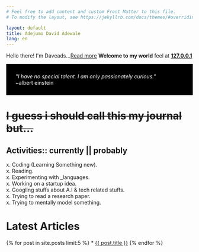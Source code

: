 ```yaml
---
# Feel free to add content and custom Front Matter to this file.
# To modify the layout, see https://jekyllrb.com/docs/themes/#overriding-theme-defaults

layout: default
title: Adejumo David Adewale
lang: en
---
```



Hello there! I'm Daveads...[Read more](/about.html) **Welcome to my world** feel at **[127.0.0.1](http://daveads.github.io/)**

<div style="background-color:black; color:white; padding: 25px;"> 
<cite>"I have no special talent. I am only passionately curious."</cite><br>
~albert einstein<br>
</div>

   <div>
	<del><h1>I guess i should call this my journal but...</h1></del>	
   </div>


## **Activities::** currently || probably<br>
x. Coding (Learning Something new). <br>
x. Reading. <br>
x. Experimenting with _languages.<br>
x. Working on a startup idea.<br>
x. Googling stuffs about A.I & tech related stuffs.<br>
x. Trying to read a research paper.<br>
x. Trying to mentally model something.<br>

<h1>Latest Articles</h1>
{% for post in site.posts limit:5 %}
* <a href="{{ post.url }}">{{ post.title }}</a>
{% endfor %}<br>

